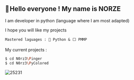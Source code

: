 ## **👋 Hello everyone !** My name is NORZE

I am developer in python (language where I am most adapted)

I hope you will like my projects

```
Mastered laguages : 🐍 Python & ⬜ PMMP
```


My current projects :
```bash
$ cd N0rz3\Pinger
$ cd N0rz3\PyColored
```
![25231](https://user-images.githubusercontent.com/123885505/231832010-1acf40d0-6645-4608-b058-c5fd78203f89.png)

